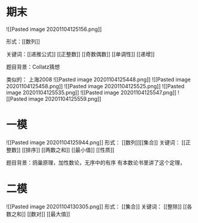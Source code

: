 # 期末
![[Pasted image 20201104125156.png]]

形式：[[数列]]

关键词：[[递推公式]]
[[正整数]]
[[奇数偶数]]
[[单调性]]
[[递增]]


题目背景：Collatz猜想


类似的：
上海2008 
![[Pasted image 20201104125448.png]]
![[Pasted image 20201104125458.png]]
![[Pasted image 20201104125525.png]]
![[Pasted image 20201104125535.png]]
![[Pasted image 20201104125547.png]]
![[Pasted image 20201104125559.png]]

# 一模
![[Pasted image 20201104125944.png]]
形式：
[[数列]][[集合]]
关键词：
[[正整数]]
[[排序]]
[[两数之和]]
[[最小值]]
[[性质]]

题目背景：鸽巢原理，加性数论，无序中的有序
有本数论书里讲了这个定理，



# 二模
![[Pasted image 20201104130305.png]]
形式：
[[集合]]
关键词：
[[整除]]
[[各数之和]]
[[数对]]
[[最大值]]
